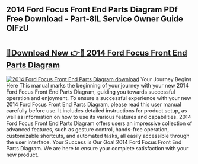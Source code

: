 ## 2014 Ford Focus Front End Parts Diagram PDf Free Download - Part-8IL Service Owner Guide OlFzU

# <h2><a href="http://dfi6k4y.blite.top/?on=2014+Ford+Focus+Front+End+Parts+Diagram">🔗Download New 👉🔴 2014 Ford Focus Front End Parts Diagram</a></h2>

[![2014 Ford Focus Front End Parts Diagram download](https://i.imgur.com/lujVjoI.png)](http://dfi6k4y.blite.top/?on=2014+Ford+Focus+Front+End+Parts+Diagram)
Your Journey Begins Here This manual marks the beginning of your journey with your new 2014 Ford Focus Front End Parts Diagram, guiding you towards successful operation and enjoyment. To ensure a successful experience with your new 2014 Ford Focus Front End Parts Diagram, please read this user manual carefully before use. It includes detailed instructions for product setup, as well as information on how to use its various features and capabilities. 2014 Ford Focus Front End Parts Diagram offers users an impressive collection of advanced features, such as gesture control, hands-free operation, customizable shortcuts, and automated tasks, all easily accessible through the user interface. Your Success is Our Goal 2014 Ford Focus Front End Parts Diagram. We are here to ensure your complete satisfaction with your new product.
